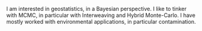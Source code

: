 I am interested in geostatistics, in a Bayesian perspective. I like to tinker with MCMC, in particular with Interweaving and Hybrid Monte-Carlo. 
I have mostly worked with environmental applications, in particular contamination. 
